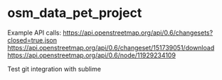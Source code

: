 # osm_data_pet_project

Example API calls:
https://api.openstreetmap.org/api/0.6/changesets?closed=true.json
https://api.openstreetmap.org/api/0.6/changeset/151739051/download
https://api.openstreetmap.org/api/0.6/node/11929234109

Test git integration with sublime